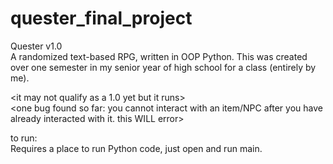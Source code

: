 # quester_final_project
Quester v1.0<br>
A randomized text-based RPG, written in OOP Python. This was created over one semester in my senior year of high school for a class (entirely by me).

<it may not qualify as a 1.0 yet but it runs><br>
<one bug found so far: you cannot interact with an item/NPC after you have already interacted with it. this WILL error>

to run:<br>
Requires a place to run Python code, just open and run main.
